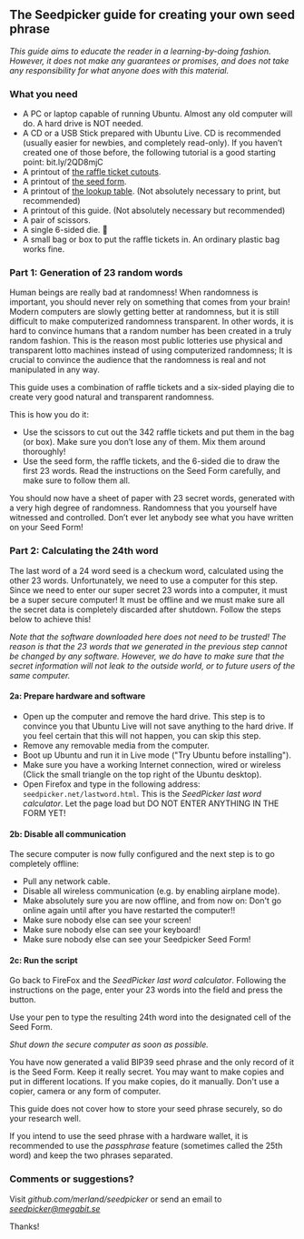 ## The Seedpicker guide for creating your own seed phrase

_This guide aims to educate the reader in a learning-by-doing fashion. However, it does not make any guarantees or promises, and does not take any responsibility for what anyone does with this material._

### What you need
* A PC or laptop capable of running Ubuntu. Almost any old computer will do. A hard drive is NOT needed.
* A CD or a USB Stick prepared with Ubuntu Live. CD is recommended (usually easier for newbies, and completely read-only). If you haven’t created one of those before, the following tutorial is a good starting point: bit.ly/2QD8mjC
* A printout of [the raffle ticket cutouts](SeedPicker_Ticket_Cutouts.pdf).  
* A printout of [the seed form](SeedPicker_Seed_Form.pdf).
* A printout of [the lookup table](SeedPicker_Lookup_Table.pdf). (Not absolutely necessary to print, but recommended)
* A printout of this guide. (Not absolutely necessary but recommended)
* A pair of scissors.
* A single 6-sided die. 🎲
* A small bag or box to put the raffle tickets in. An ordinary plastic bag works fine. 

### Part 1: Generation of 23 random words
Human beings are really bad at randomness! When randomness is important, you should never rely on something that comes from your brain! 
Modern computers are slowly getting better at randomness, but it is still difficult to make computerized randomness transparent. 
In other words, it is hard to convince humans that a random number has been created in a truly random fashion. 
This is the reason most public lotteries use physical and transparent lotto machines instead of using computerized randomness; 
It is crucial to convince the audience that the randomness is real and not manipulated in any way.

This guide uses a combination of raffle tickets and a six-sided playing die to create very good natural and transparent randomness. 

This is how you do it: 

* Use the scissors to cut out the 342 raffle tickets and put them in the bag (or box). Make sure you don’t lose any of them. Mix them around thoroughly!
* Use the seed form, the raffle tickets, and the 6-sided die to draw the first 23 words. Read the instructions on the Seed Form carefully, and make sure to follow them all. 

You should now have a sheet of paper with 23 secret words, generated with a very high degree of randomness. Randomness that you yourself have witnessed and controlled. 
Don’t ever let anybody see what you have written on your Seed Form!   

### Part 2: Calculating the 24th word
The last word of a 24 word seed is a checkum word, calculated using the other 23 words. Unfortunately, we need to use a computer for this step. Since we need to enter our super secret 23 words into a computer, it must be a super secure computer! It must be offline and we must make sure all the secret data is completely discarded after shutdown. Follow the steps below to achieve this! 

_Note that the software downloaded here does not need to be trusted! The reason is that the 23 words that we generated in the previous step cannot be changed by any software. However, we do have to make sure that the secret information will not leak to the outside world, or to future users of the same computer._

#### 2a: Prepare hardware and software 
* Open up the computer and remove the hard drive. This step is to convince you that Ubuntu Live will not save anything to the hard drive. If you feel certain that this will not happen, you can skip this step.  
* Remove any removable media from the computer.
* Boot up Ubuntu and run it in Live mode ("Try Ubuntu before installing").
* Make sure you have a working Internet connection, wired or wireless (Click the small triangle on the top right of the Ubuntu desktop).
* Open Firefox and type in the following address: ```seedpicker.net/lastword.html```. This is the *SeedPicker last word calculator*. Let the page load but DO NOT ENTER ANYTHING IN THE FORM YET!

#### 2b: Disable all communication
The secure computer is now fully configured and the next step is to go completely offline:  

* Pull any network cable.
* Disable all wireless communication (e.g. by enabling airplane mode).
* Make absolutely sure you are now offline, and from now on: Don't go online again until after you have restarted the computer!!
* Make sure nobody else can see your screen!
* Make sure nobody else can see your keyboard!
* Make sure nobody else can see your Seedpicker Seed Form!

#### 2c: Run the script 

Go back to FireFox and the *SeedPicker last word calculator*. Following the instructions on the page, enter your 23 words into the field and press the button.

Use your pen to type the resulting 24th word into the designated cell of the Seed Form. 

*Shut down the secure computer as soon as possible.*  

You have now generated a valid BIP39 seed phrase and the only record of it is the Seed Form. Keep it really secret. You may want to make copies and put in different locations. If you make copies, do it manually. Don't use a copier, camera or any form of computer.  

This guide does not cover how to store your seed phrase securely, so do your research well. 

If you intend to use the seed phrase with a hardware wallet, it is recommended to use the *passphrase* feature (sometimes called the 25th word) and keep the two phrases separated.   



### Comments or suggestions?
Visit *github.com/merland/seedpicker* or send an email to *seedpicker@megabit.se* 

Thanks!

  
